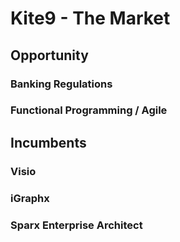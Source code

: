 # Kite9 - The Market

## Opportunity

### Banking Regulations



### Functional Programming / Agile


## Incumbents

### Visio


### iGraphx


### Sparx Enterprise Architect


### 